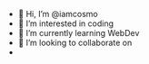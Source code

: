 - 👋 Hi, I’m @iamcosmo
- 👀 I’m interested in coding
- 🌱 I’m currently learning WebDev
- 💞️ I’m looking to collaborate on 
- 

<!---
iamcosmo/iamcosmo is a ✨ special ✨ repository because its `README.md` (this file) appears on your GitHub profile.
You can click the Preview link to take a look at your changes.
--->
